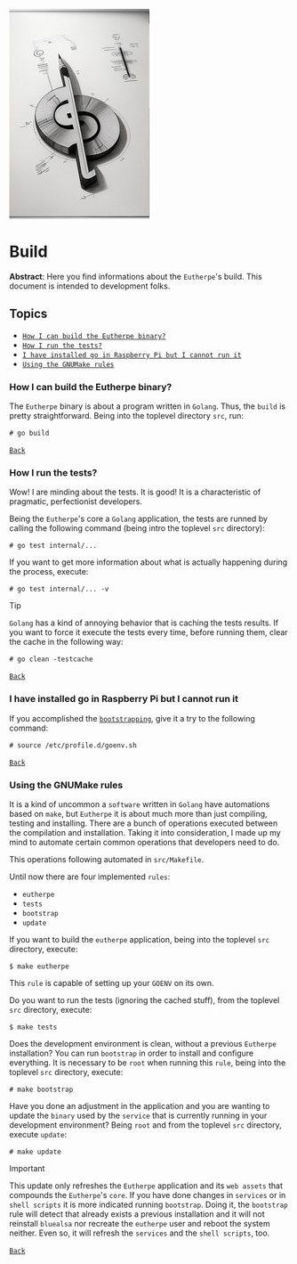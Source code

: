 ![build-glyph](figures/build-glyph.png)
# Build

**Abstract**: Here you find informations about the `Eutherpe`'s build. This document
is intended to development folks.

## Topics

- [`How I can build the Eutherpe binary?`](#how-i-can-build-the-eutherpe-binary)
- [`How I run the tests?`](#how-i-run-the-tests)
- [`I have installed go in Raspberry Pi but I cannot run it`](#i-have-installed-go-in-raspberry-pi-but-i-cannot-run-it)
- [`Using the GNUMake rules`](#using-the-gnumake-rules)

### How I can build the Eutherpe binary?

The `Eutherpe` binary is about a program written in `Golang`. Thus, the `build`
is pretty straightforward. Being into the toplevel directory `src`, run:

```
# go build
```

[`Back`](#topics)

### How I run the tests?

Wow! I are minding about the tests. It is good! It is a characteristic of pragmatic,
perfectionist developers.

Being the `Eutherpe`'s core a `Golang` application, the tests are runned by calling
the following command (being intro the toplevel `src` directory):

```
# go test internal/...
```

If you want to get more information about what is actually happening during the process, execute:

```
# go test internal/... -v
```

> [!TIP]
> `Golang` has a kind of annoying behavior that is caching the tests results.
> If you want to force it execute the tests every time, before running them, clear
> the cache in the following way:
>
> ```
> # go clean -testcache
> ```

[`Back`](#topics)

### I have installed go in Raspberry Pi but I cannot run it

If you accomplished the [`bootstrapping`](MANUAL-EN.md#bootstrapping), give it a try to the
following command:

```
# source /etc/profile.d/goenv.sh
```

[`Back`](#topics)

### Using the GNUMake rules

It is a kind of uncommon a `software` written in `Golang` have automations based on `make`, but
`Eutherpe` it is about much more than just compiling, testing and installing. There are a bunch
of operations executed between the compilation and installation. Taking it into consideration,
I made up my mind to automate certain common operations that developers need to do.

This operations following automated in `src/Makefile`.

Until now there are four implemented `rules`:

- `eutherpe`
- `tests`
- `bootstrap`
- `update`

If you want to build the `eutherpe` application, being into the toplevel `src` directory, execute:

```
$ make eutherpe
```

This `rule` is capable of setting up your `GOENV` on its own.

Do you want to run the tests (ignoring the cached stuff), from the toplevel `src` directory, execute:

```
$ make tests
```

Does the development environment is clean, without a previous `Eutherpe` installation? You can
run `bootstrap` in order to install and configure everything. It is necessary to be `root` when
running this `rule`, being into the toplevel `src` directory, execute:

```
# make bootstrap
```

Have you done an adjustment in the application and you are wanting to update the `binary`
used by the `service` that is currently running in your development environment? Being `root` and
from the toplevel `src` directory, execute `update`:

```
# make update
```

> [!IMPORTANT]
> This update only refreshes the `Eutherpe` application and its `web assets` that compounds the
> `Eutherpe`'s `core`. If you have done changes in `services` or in `shell scripts` it is more
> indicated running `bootstrap`. Doing it, the `bootstrap` rule will detect that already exists
> a previous installation and it will not reinstall `bluealsa` nor recreate the `eutherpe` user
> and reboot the system neither. Even so, it will refresh the `services` and the `shell scripts`,
> too.

[`Back`](#topics)
